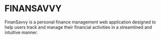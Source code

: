 # FINANSAVVY
FinanSavvy is a personal finance management web application designed to help users track and manage their financial activities in a streamlined and intuitive manner.
